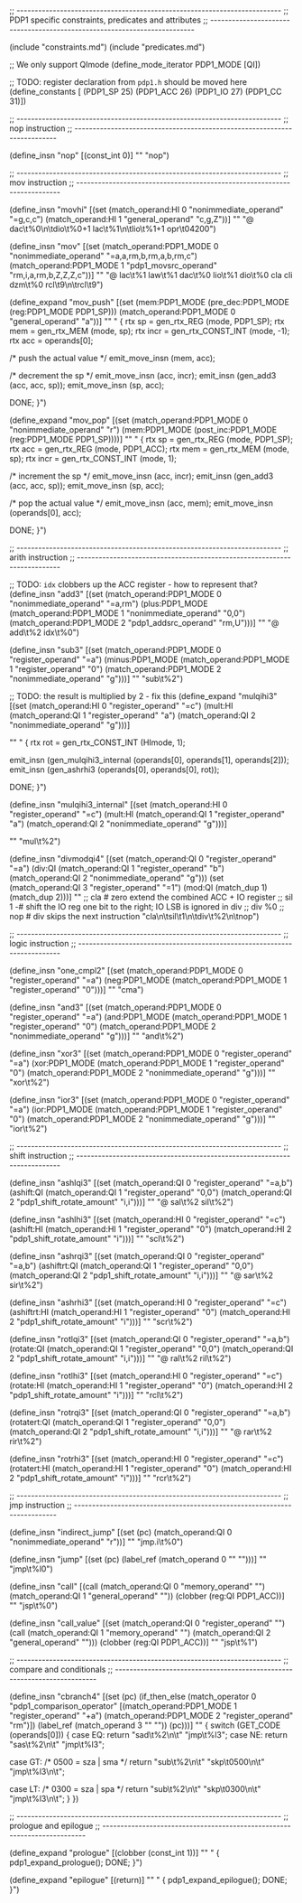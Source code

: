 ;; -------------------------------------------------------------------------
;; PDP1 specific constraints, predicates and attributes
;; -------------------------------------------------------------------------

(include "constraints.md")
(include "predicates.md")

;; We only support QImode
(define_mode_iterator PDP1_MODE [QI])

;; TODO: register declaration from `pdp1.h` should be moved here
(define_constants [
  (PDP1_SP  25)
  (PDP1_ACC 26)
  (PDP1_IO  27)
  (PDP1_CC  31)])

;; -------------------------------------------------------------------------
;; nop instruction
;; -------------------------------------------------------------------------

(define_insn "nop"
  [(const_int 0)]
  ""
  "nop")

;; -------------------------------------------------------------------------
;; mov instruction
;; -------------------------------------------------------------------------

(define_insn "movhi"
  [(set (match_operand:HI 0 "nonimmediate_operand" "=g,c,c")
	(match_operand:HI 1 "general_operand" "c,g,Z"))]
  ""
  "@
  dac\\t%0\\n\\tdio\\t%0+1
  lac\\t%1\\n\\tlio\\t%1+1
  opr\\t04200")

(define_insn "mov<mode>"
  [(set (match_operand:PDP1_MODE 0 "nonimmediate_operand" "=a,a,rm,b,rm,a,b,rm,c")
	(match_operand:PDP1_MODE 1 "pdp1_movsrc_operand" "rm,i,a,rm,b,Z,Z,Z,c"))]
  ""
  "@
  lac\\t%1
  law\\t%1
  dac\\t%0
  lio\\t%1
  dio\\t%0
  cla
  cli
  dzm\\t%0
  rcl\\t9\\n\\trcl\\t9")

(define_expand "mov<mode>_push"
  [(set (mem:PDP1_MODE (pre_dec:PDP1_MODE (reg:PDP1_MODE PDP1_SP)))
  	(match_operand:PDP1_MODE 0 "general_operand" "a"))]
  ""
  "
{
  rtx sp = gen_rtx_REG (<MODE>mode, PDP1_SP);
  rtx mem = gen_rtx_MEM (<MODE>mode, sp);
  rtx incr = gen_rtx_CONST_INT (<MODE>mode, -1);
  rtx acc = operands[0];

  /* push the actual value */
  emit_move_insn (mem, acc);

  /* decrement the sp */
  emit_move_insn (acc, incr);
  emit_insn (gen_add<mode>3 (acc, acc, sp));
  emit_move_insn (sp, acc);

  DONE;
}")

(define_expand "mov<mode>_pop"
  [(set (match_operand:PDP1_MODE 0 "nonimmediate_operand" "r")
  	(mem:PDP1_MODE (post_inc:PDP1_MODE (reg:PDP1_MODE PDP1_SP))))]
  ""
  "
{
  rtx sp = gen_rtx_REG (<MODE>mode, PDP1_SP);
  rtx acc = gen_rtx_REG (<MODE>mode, PDP1_ACC);
  rtx mem = gen_rtx_MEM (<MODE>mode, sp);
  rtx incr = gen_rtx_CONST_INT (<MODE>mode, 1);

  /* increment the sp */
  emit_move_insn (acc, incr);
  emit_insn (gen_add<mode>3 (acc, acc, sp));
  emit_move_insn (sp, acc);

  /* pop the actual value */
  emit_move_insn (acc, mem);
  emit_move_insn (operands[0], acc);

  DONE;
}")

;; -------------------------------------------------------------------------
;; arith instruction
;; -------------------------------------------------------------------------

;; TODO: `idx` clobbers  up the ACC register - how to represent that?
(define_insn "add<mode>3"
  [(set (match_operand:PDP1_MODE 0 "nonimmediate_operand" "=a,rm")
	(plus:PDP1_MODE
	  (match_operand:PDP1_MODE 1 "nonimmediate_operand" "0,0")
	  (match_operand:PDP1_MODE 2 "pdp1_addsrc_operand" "rm,U")))]
  ""
  "@
  add\\t%2
  idx\\t%0")

(define_insn "sub<mode>3"
  [(set (match_operand:PDP1_MODE 0 "register_operand" "=a")
	(minus:PDP1_MODE
	  (match_operand:PDP1_MODE 1 "register_operand" "0")
	  (match_operand:PDP1_MODE 2 "nonimmediate_operand" "g")))]
  ""
  "sub\\t%2")

;; TODO: the result is multiplied by 2 - fix this
(define_expand "mulqihi3"
  [(set (match_operand:HI 0 "register_operand" "=c")
	(mult:HI
	  (match_operand:QI 1 "register_operand" "a")
	  (match_operand:QI 2 "nonimmediate_operand" "g")))]

  ""
  "
{
  rtx rot = gen_rtx_CONST_INT (HImode, 1);

  emit_insn (gen_mulqihi3_internal (operands[0], operands[1], operands[2]));
  emit_insn (gen_ashrhi3 (operands[0], operands[0], rot));

  DONE;
}")

(define_insn "mulqihi3_internal"
  [(set (match_operand:HI 0 "register_operand" "=c")
	(mult:HI
	  (match_operand:QI 1 "register_operand" "a")
	  (match_operand:QI 2 "nonimmediate_operand" "g")))]

  ""
  "mul\\t%2")

(define_insn "divmodqi4"
  [(set (match_operand:QI 0 "register_operand" "=a")
	(div:QI
	  (match_operand:QI 1 "register_operand" "b")
	  (match_operand:QI 2 "nonimmediate_operand" "g")))
   (set (match_operand:QI 3 "register_operand" "=1")
	(mod:QI
	  (match_dup 1)
	  (match_dup 2)))]
  ""
  ;; cla    # zero extend the combined ACC + IO register
  ;; sil 1 -# shift the IO reg one bit to the right; IO LSB is ignored in div
  ;; div %0
  ;; nop    # div skips the next instruction
  "cla\\n\\tsil\\t1\\n\\tdiv\\t%2\\n\\tnop")

;; -------------------------------------------------------------------------
;; logic instruction
;; -------------------------------------------------------------------------

(define_insn "one_cmpl<mode>2"
  [(set (match_operand:PDP1_MODE 0 "register_operand" "=a")
	(neg:PDP1_MODE
	  (match_operand:PDP1_MODE 1 "register_operand" "0")))]
  ""
  "cma")

(define_insn "and<mode>3"
  [(set (match_operand:PDP1_MODE 0 "register_operand" "=a")
	(and:PDP1_MODE
	  (match_operand:PDP1_MODE 1 "register_operand" "0")
	  (match_operand:PDP1_MODE 2 "nonimmediate_operand" "g")))]
  ""
  "and\\t%2")

(define_insn "xor<mode>3"
  [(set (match_operand:PDP1_MODE 0 "register_operand" "=a")
	(xor:PDP1_MODE
	  (match_operand:PDP1_MODE 1 "register_operand" "0")
	  (match_operand:PDP1_MODE 2 "nonimmediate_operand" "g")))]
  ""
  "xor\\t%2")

(define_insn "ior<mode>3"
  [(set (match_operand:PDP1_MODE 0 "register_operand" "=a")
	(ior:PDP1_MODE
	  (match_operand:PDP1_MODE 1 "register_operand" "0")
	  (match_operand:PDP1_MODE 2 "nonimmediate_operand" "g")))]
  ""
  "ior\\t%2")

;; -------------------------------------------------------------------------
;; shift instruction
;; -------------------------------------------------------------------------

(define_insn "ashlqi3"
  [(set (match_operand:QI 0 "register_operand" "=a,b")
	(ashift:QI
	  (match_operand:QI 1 "register_operand" "0,0")
	  (match_operand:QI 2 "pdp1_shift_rotate_amount" "i,i")))]
  ""
  "@
  sal\\t%2
  sil\\t%2")

(define_insn "ashlhi3"
  [(set (match_operand:HI 0 "register_operand" "=c")
	(ashift:HI
	  (match_operand:HI 1 "register_operand" "0")
	  (match_operand:HI 2 "pdp1_shift_rotate_amount" "i")))]
  ""
  "scl\\t%2")

(define_insn "ashrqi3"
  [(set (match_operand:QI 0 "register_operand" "=a,b")
	(ashiftrt:QI
	  (match_operand:QI 1 "register_operand" "0,0")
	  (match_operand:QI 2 "pdp1_shift_rotate_amount" "i,i")))]
  ""
  "@
  sar\\t%2
  sir\\t%2")

(define_insn "ashrhi3"
  [(set (match_operand:HI 0 "register_operand" "=c")
	(ashiftrt:HI
	  (match_operand:HI 1 "register_operand" "0")
	  (match_operand:HI 2 "pdp1_shift_rotate_amount" "i")))]
  ""
  "scr\\t%2")

(define_insn "rotlqi3"
  [(set (match_operand:QI 0 "register_operand" "=a,b")
	(rotate:QI
	  (match_operand:QI 1 "register_operand" "0,0")
	  (match_operand:QI 2 "pdp1_shift_rotate_amount" "i,i")))]
  ""
  "@
  ral\\t%2
  ril\\t%2")

(define_insn "rotlhi3"
  [(set (match_operand:HI 0 "register_operand" "=c")
	(rotate:HI
	  (match_operand:HI 1 "register_operand" "0")
	  (match_operand:HI 2 "pdp1_shift_rotate_amount" "i")))]
  ""
  "rcl\\t%2")

(define_insn "rotrqi3"
  [(set (match_operand:QI 0 "register_operand" "=a,b")
	(rotatert:QI
	  (match_operand:QI 1 "register_operand" "0,0")
	  (match_operand:QI 2 "pdp1_shift_rotate_amount" "i,i")))]
  ""
  "@
  rar\\t%2
  rir\\t%2")

(define_insn "rotrhi3"
  [(set (match_operand:HI 0 "register_operand" "=c")
	(rotatert:HI
	  (match_operand:HI 1 "register_operand" "0")
	  (match_operand:HI 2 "pdp1_shift_rotate_amount" "i")))]
  ""
  "rcr\\t%2")

;; -------------------------------------------------------------------------
;; jmp instruction
;; -------------------------------------------------------------------------

(define_insn "indirect_jump"
  [(set (pc) (match_operand:QI 0 "nonimmediate_operand" "r"))]
  ""
  "jmp.i\\t%0")

(define_insn "jump"
  [(set (pc)
        (label_ref (match_operand 0 "" "")))]
  ""
  "jmp\\t%l0")

(define_insn "call"
  [(call (match_operand:QI 0 "memory_operand" "")
         (match_operand:QI 1 "general_operand" ""))
   (clobber (reg:QI PDP1_ACC))]
  ""
  "jsp\\t%0")

(define_insn "call_value"
  [(set (match_operand:QI 0 "register_operand" "")
        (call (match_operand:QI 1 "memory_operand" "")
              (match_operand:QI 2 "general_operand" "")))
   (clobber (reg:QI PDP1_ACC))]
  ""
  "jsp\\t%1")

;; -------------------------------------------------------------------------
;; compare and conditionals
;; -------------------------------------------------------------------------

(define_insn "cbranch<mode>4"
  [(set (pc)
        (if_then_else
	  (match_operator 0 "pdp1_comparison_operator"
	    [(match_operand:PDP1_MODE 1 "register_operand" "+a")
	     (match_operand:PDP1_MODE 2 "register_operand" "rm")])
	  (label_ref (match_operand 3 "" ""))
	  (pc)))]
  ""
{
  switch (GET_CODE (operands[0])) {
  case EQ:
    return "sad\\t%2\\n\\t"
           "jmp\\t%l3";
  case NE:
    return "sas\\t%2\\n\\t"
           "jmp\\t%l3";

  case GT:
    /* 0500 = sza | sma */
    return "sub\\t%2\\n\\t"
           "skp\\t0500\\n\\t"
           "jmp\\t%l3\\n\\t";

  case LT:
    /* 0300 = sza | spa */
    return "sub\\t%2\\n\\t"
           "skp\\t0300\\n\\t"
           "jmp\\t%l3\\n\\t";
  }
})

;; -------------------------------------------------------------------------
;; prologue and epilogue
;; -------------------------------------------------------------------------

(define_expand "prologue"
  [(clobber (const_int 1))]
  ""
  "
{
  pdp1_expand_prologue();
  DONE;
}")

(define_expand "epilogue"
  [(return)]
  ""
  "
{
  pdp1_expand_epilogue();
  DONE;
}")
